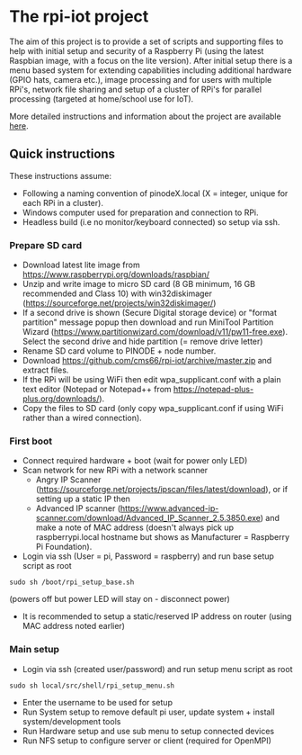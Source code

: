 # The rpi-iot project
The aim of this project is to provide a set of scripts and supporting files to help with initial setup and security of a Raspberry Pi (using the latest Raspbian image, with a focus on the lite version). After initial setup there is a menu based system for extending capabilities including additional hardware (GPIO hats, camera etc.), image processing and for users with multiple RPi's, network file sharing and setup of a cluster of RPi's for parallel processing (targeted at home/school use for IoT).

More detailed instructions and information about the project are available [here](../../wiki/The-rpi-iot-project).

## Quick instructions
These instructions assume:
 - Following a naming convention of pinodeX.local (X = integer, unique for each RPi in a cluster).
 - Windows computer used for preparation and connection to RPi.
 - Headless build (i.e no monitor/keyboard connected) so setup via ssh.
### Prepare SD card
 - Download latest lite image from https://www.raspberrypi.org/downloads/raspbian/
 - Unzip and write image to micro SD card (8 GB minimum, 16 GB recommended and Class 10) with win32diskimager (https://sourceforge.net/projects/win32diskimager/)
 - If a second drive is shown (Secure Digital storage device) or "format partition" message popup then download and run MiniTool Partition Wizard (https://www.partitionwizard.com/download/v11/pw11-free.exe). Select the second drive and hide partition (= remove drive letter)
 - Rename SD card volume to PINODE + node number.
 - Download https://github.com/cms66/rpi-iot/archive/master.zip and extract files.
 - If the RPi will be using WiFi then edit wpa_supplicant.conf with a plain text editor (Notepad or Notepad++ from https://notepad-plus-plus.org/downloads/). 
 - Copy the files to SD card (only copy wpa_supplicant.conf if using WiFi rather than a wired connection).

### First boot
 - Connect required hardware + boot (wait for power only LED)
 - Scan network for new RPi with a network scanner
     - Angry IP Scanner (https://sourceforge.net/projects/ipscan/files/latest/download), or if setting up a static IP then
     - Advanced IP scanner (https://www.advanced-ip-scanner.com/download/Advanced_IP_Scanner_2.5.3850.exe) and make a note of MAC address (doesn't always pick up raspberrypi.local hostname but shows as Manufacturer = Raspberry Pi Foundation).
 - Login via ssh (User = pi, Password = raspberry) and run base setup script as root
<pre><code>sudo sh /boot/rpi_setup_base.sh</code></pre> (powers off but power LED will stay on - disconnect power)
 - It is recommended to setup a static/reserved IP address on router (using MAC address noted earlier)

### Main setup
 - Login via ssh (created user/password) and run setup menu script as root
<pre><code>sudo sh local/src/shell/rpi_setup_menu.sh</code></pre>
 - Enter the username to be used for setup
 - Run System setup to remove default pi user, update system + install system/development tools
 - Run Hardware setup and use sub menu to setup connected devices
 - Run NFS setup to configure server or client (required for OpenMPI)
